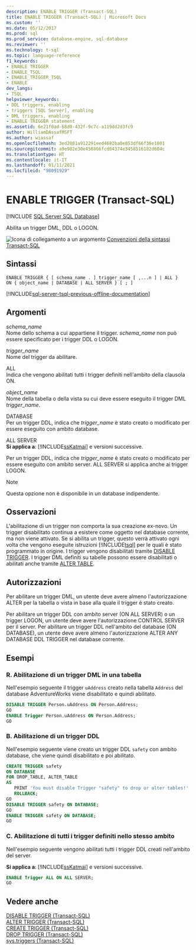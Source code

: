 ```yaml
---
description: ENABLE TRIGGER (Transact-SQL)
title: ENABLE TRIGGER (Transact-SQL) | Microsoft Docs
ms.custom: ''
ms.date: 05/12/2017
ms.prod: sql
ms.prod_service: database-engine, sql-database
ms.reviewer: ''
ms.technology: t-sql
ms.topic: language-reference
f1_keywords:
- ENABLE TRIGGER
- ENABLE_TSQL
- ENABLE_TRIGGER_TSQL
- ENABLE
dev_langs:
- TSQL
helpviewer_keywords:
- DDL triggers, enabling
- triggers [SQL Server], enabling
- DML triggers, enabling
- ENABLE TRIGGER statement
ms.assetid: 6e21f0ad-68d0-432f-9c7c-a119dd2d3fc9
author: WilliamDAssafMSFT
ms.author: wiassaf
ms.openlocfilehash: 3ed2081a912291eed4682ba0e853df66f36e1801
ms.sourcegitcommit: a9e982e30e458866fcd64374e3458516182d604c
ms.translationtype: HT
ms.contentlocale: it-IT
ms.lasthandoff: 01/11/2021
ms.locfileid: "98091929"
---
```

# <a name="enable-trigger-transact-sql"></a>ENABLE TRIGGER (Transact-SQL)
[!INCLUDE [SQL Server SQL Database](../../includes/applies-to-version/sql-asdb.md)]

Abilita un trigger DML, DDL o LOGON.  
  
![Icona di collegamento a un argomento](../../database-engine/configure-windows/media/topic-link.gif "Icona di collegamento a un argomento") [Convenzioni della sintassi Transact-SQL](../../t-sql/language-elements/transact-sql-syntax-conventions-transact-sql.md)  
  
## <a name="syntax"></a>Sintassi  
  
```syntaxsql
ENABLE TRIGGER { [ schema_name . ] trigger_name [ ,...n ] | ALL }  
ON { object_name | DATABASE | ALL SERVER } [ ; ]  
```  
  
[!INCLUDE[sql-server-tsql-previous-offline-documentation](../../includes/sql-server-tsql-previous-offline-documentation.md)]

## <a name="arguments"></a>Argomenti
*schema_name*  
Nome dello schema a cui appartiene il trigger. *schema_name* non può essere specificato per i trigger DDL o LOGON.  
  
*trigger_name*  
Nome del trigger da abilitare.  
  
ALL  
Indica che vengono abilitati tutti i trigger definiti nell'ambito della clausola ON.  
  
*object_name*  
Nome della tabella o della vista su cui deve essere eseguito il trigger DML *trigger_name*.  
  
DATABASE  
Per un trigger DDL, indica che *trigger_name* è stato creato o modificato per essere eseguito con ambito database.  
  
ALL SERVER  
**Si applica a**: [!INCLUDE[ssKatmai](../../includes/sskatmai-md.md)] e versioni successive.  
  
Per un trigger DDL, indica che *trigger_name* è stato creato o modificato per essere eseguito con ambito server. ALL SERVER si applica anche ai trigger LOGON.  
  
> [!NOTE]  
>  Questa opzione non è disponibile in un database indipendente.  
  
## <a name="remarks"></a>Osservazioni  
L'abilitazione di un trigger non comporta la sua creazione ex-novo. Un trigger disabilitato continua a esistere come oggetto nel database corrente, ma non viene attivato. Se si abilita un trigger, questo verrà attivato ogni volta che vengono eseguite istruzioni [!INCLUDE[tsql](../../includes/tsql-md.md)] per le quali è stato programmato in origine. I trigger vengono disabilitati tramite [DISABLE TRIGGER](../../t-sql/statements/disable-trigger-transact-sql.md). I trigger DML definiti su tabelle possono essere disabilitati o abilitati anche tramite [ALTER TABLE](../../t-sql/statements/alter-table-transact-sql.md).  
  
## <a name="permissions"></a>Autorizzazioni  
Per abilitare un trigger DML, un utente deve avere almeno l'autorizzazione ALTER per la tabella o vista in base alla quale il trigger è stato creato.  
  
Per abilitare un trigger DDL con ambito server (ON ALL SERVER) o un trigger LOGON, un utente deve avere l'autorizzazione CONTROL SERVER per il server. Per abilitare un trigger DDL nell'ambito del database (ON DATABASE), un utente deve avere almeno l'autorizzazione ALTER ANY DATABASE DDL TRIGGER nel database corrente.  
  
## <a name="examples"></a>Esempi  
  
### <a name="a-enabling-a-dml-trigger-on-a-table"></a>R. Abilitazione di un trigger DML in una tabella  
Nell'esempio seguente il trigger `uAddress` creato nella tabella `Address` del database AdventureWorks viene disabilitato e quindi abilitato.  
  
```sql  
DISABLE TRIGGER Person.uAddress ON Person.Address;  
GO  
ENABLE Trigger Person.uAddress ON Person.Address;  
GO  
```  
  
### <a name="b-enabling-a-ddl-trigger"></a>B. Abilitazione di un trigger DDL  
Nell'esempio seguente viene creato un trigger DDL `safety` con ambito database, che viene quindi disabilitato e poi abilitato.  
  
```sql  
CREATE TRIGGER safety   
ON DATABASE   
FOR DROP_TABLE, ALTER_TABLE   
AS   
   PRINT 'You must disable Trigger "safety" to drop or alter tables!'   
   ROLLBACK;  
GO  
DISABLE TRIGGER safety ON DATABASE;  
GO  
ENABLE TRIGGER safety ON DATABASE;  
GO  
```  
  
### <a name="c-enabling-all-triggers-that-were-defined-with-the-same-scope"></a>C. Abilitazione di tutti i trigger definiti nello stesso ambito  
Nell'esempio seguente vengono abilitati tutti i trigger DDL creati nell'ambito del server.  
  
**Si applica a**: [!INCLUDE[ssKatmai](../../includes/sskatmai-md.md)] e versioni successive.  
  
```sql  
ENABLE Trigger ALL ON ALL SERVER;  
GO  
```  
  
## <a name="see-also"></a>Vedere anche  
 [DISABLE TRIGGER &#40;Transact-SQL&#41;](../../t-sql/statements/disable-trigger-transact-sql.md)   
 [ALTER TRIGGER &#40;Transact-SQL&#41;](../../t-sql/statements/alter-trigger-transact-sql.md)   
 [CREATE TRIGGER &#40;Transact-SQL&#41;](../../t-sql/statements/create-trigger-transact-sql.md)   
 [DROP TRIGGER &#40;Transact-SQL&#41;](../../t-sql/statements/drop-trigger-transact-sql.md)   
 [sys.triggers &#40;Transact-SQL&#41;](../../relational-databases/system-catalog-views/sys-triggers-transact-sql.md)  
  
  
